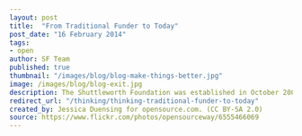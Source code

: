 ```yaml
---
layout: post
title:  "From Traditional Funder to Today"
post_date: "16 February 2014"
tags: 
- open
author: SF Team
published: true
thumbnail: "/images/blog/blog-make-things-better.jpg"
image: /images/blog/blog-exit.jpg
description: The Shuttleworth Foundation was established in October 2000 with the belief...
redirect_url: "/thinking/thinking-traditional-funder-to-today"
created_by: Jessica Duensing for opensource.com. (CC BY-SA 2.0)
source: https://www.flickr.com/photos/opensourceway/6555466069
---
```


